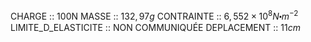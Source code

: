 CHARGE :: 100N
MASSE :: $132,97g$
CONTRAINTE :: $6,552\times 10^{8}N\centerdot m^{-2}$ 
LIMITE_D_ELASTICITE :: NON COMMUNIQUÉE 
DEPLACEMENT :: $11cm$ 